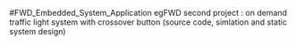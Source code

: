 #FWD_Embedded_System_Application
egFWD second project : on demand traffic light system with crossover button (source code, simlation and static system design)
 
